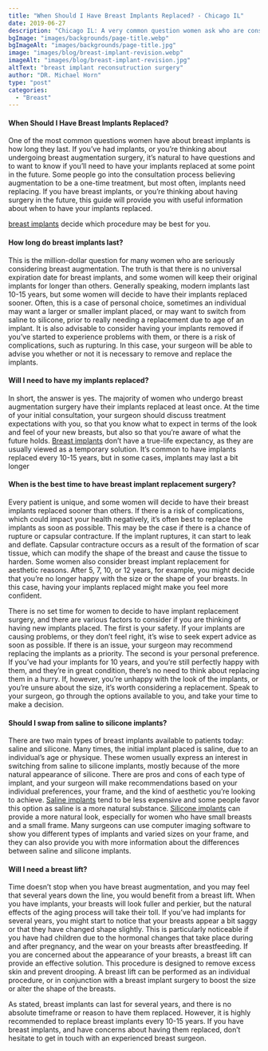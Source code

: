```yaml
---
title: "When Should I Have Breast Implants Replaced? - Chicago IL"
date: 2019-06-27
description: "Chicago IL: A very common question women ask who are considering, or who have had breast augmentation is When Should I Have Breast Implants Replaced. We answer this common question."
bgImage: "images/backgrounds/page-title.webp"
bgImageAlt: "images/backgrounds/page-title.jpg"
image: "images/blog/breast-implant-revision.webp"
imageAlt: "images/blog/breast-implant-revision.jpg"
altText: "breast implant reconsutruction surgery"
author: "DR. Michael Horn"
type: "post"
categories: 
  - "Breast"
---
```


> 
#### When Should I Have Breast Implants Replaced?


One of the most common questions women have about breast implants is how long they last. If you’ve had implants, or you’re thinking about undergoing breast augmentation surgery, it’s natural to have questions and to want to know if you’ll need to have your implants replaced at some point in the future. Some people go into the consultation process believing augmentation to be a one-time treatment, but most often, implants need replacing. If you have breast implants, or you’re thinking about having surgery in the future, this guide will provide you with useful information about when to have your implants replaced.

[breast implants](/breast/breast-implants-augmentation) decide which procedure may be best for you.

>
#### How long do breast implants last?

This is the million-dollar question for many women who are seriously considering breast augmentation. The truth is that there is no universal expiration date for breast implants, and some women will keep their original implants for longer than others. Generally speaking, modern implants last 10-15 years, but some women will decide to have their implants replaced sooner. Often, this is a case of personal choice, sometimes an individual may want a larger or smaller implant placed, or may want to switch from saline to silicone, prior to really needing a replacement due to age of an implant. It is also advisable to consider having your implants removed if you’ve started to experience problems with them, or there is a risk of complications, such as rupturing. In this case, your surgeon will be able to advise you whether or not it is necessary to remove and replace the implants. 

>
#### Will I need to have my implants replaced?

In short, the answer is yes.  The majority of women who undergo breast augmentation surgery have their implants replaced at least once.  At the time of your initial consultation, your surgeon should discuss treatment expectations with you, so that you know what to expect in terms of the look and feel of your new breasts, but also so that you’re aware of what the future holds. [Breast implants](/breast/breast-implants-augmentation)  don’t have a true-life expectancy, as they are usually viewed as a temporary solution. It’s common to have implants replaced every 10-15 years, but in some cases, implants may last a bit longer

>
#### When is the best time to have breast implant replacement surgery?

Every patient is unique, and some women will decide to have their breast implants replaced sooner than others. If there is a risk of complications, which could impact your health negatively, it’s often best to replace the implants as soon as possible. This may be the case if there is a chance of rupture or capsular contracture. If the implant ruptures, it can start to leak and deflate. Capsular contracture occurs as a result of the formation of scar tissue, which can modify the shape of the breast and cause the tissue to harden. Some women also consider breast implant replacement for aesthetic reasons. After 5, 7, 10, or 12 years, for example, you might decide that you’re no longer happy with the size or the shape of your breasts. In this case, having your implants replaced might make you feel more confident. 

There is no set time for women to decide to have implant replacement surgery, and there are various factors to consider if you are thinking of having new implants placed. The first is your safety. If your implants are causing problems, or they don’t feel right, it’s wise to seek expert advice as soon as possible. If there is an issue, your surgeon may recommend replacing the implants as a priority. The second is your personal preference. If you’ve had your implants for 10 years, and you’re still perfectly happy with them, and they’re in great condition, there’s no need to think about replacing them in a hurry. If, however, you’re unhappy with the look of the implants, or you’re unsure about the size, it’s worth considering a replacement. Speak to your surgeon, go through the options available to you, and take your time to make a decision. 

>
#### Should I swap from saline to silicone implants?

There are two main types of breast implants available to patients today: saline and silicone. Many times, the initial implant placed is saline, due to an individual’s age or physique. These women usually express an interest in switching from saline to silicone implants, mostly because of the more natural appearance of silicone. There are pros and cons of each type of implant, and your surgeon will make recommendations based on your individual preferences, your frame, and the kind of aesthetic you’re looking to achieve. [Saline implants](/breast/saline-silicone-breast-implants/) tend to be less expensive and some people favor this option as saline is a more natural substance. [Silicone implants](/breast/saline-silicone-breast-implants/) can provide a more natural look, especially for women who have small breasts and a small frame. Many surgeons can use computer imaging software to show you different types of implants and varied sizes on your frame, and they can also provide you with more information about the differences between saline and silicone implants. 

>
#### Will I need a breast lift?

Time doesn’t stop when you have breast augmentation, and you may feel that several years down the line, you would benefit from a breast lift. When you have implants, your breasts will look fuller and perkier, but the natural effects of the aging process will take their toll. If you’ve had implants for several years, you might start to notice that your breasts appear a bit saggy or that they have changed shape slightly. This is particularly noticeable if you have had children due to the hormonal changes that take place during and after pregnancy, and the wear on your breasts after breastfeeding. If you are concerned about the appearance of your breasts, a breast lift can provide an effective solution. This procedure is designed to remove excess skin and prevent drooping. A breast lift can be performed as an individual procedure, or in conjunction with a breast implant surgery to boost the size or alter the shape of the breasts. 

As stated, breast implants can last for several years, and there is no absolute timeframe or reason to have them replaced.  However, it is highly recommended to replace breast implants every 10-15 years.  If you have breast implants, and have concerns about having them replaced, don’t hesitate to get in touch with an experienced breast surgeon. 

